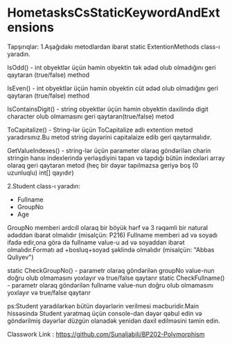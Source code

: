 # HometasksCsStaticKeywordAndExtensions

Tapşırıqlar:
1.Aşağıdakı metodlardan ibarət static ExtentionMethods class-ı yaradın.


IsOdd() - int obyektlər üçün həmin obyektin tək ədəd olub olmadığını geri qaytaran (true/false) method


IsEven() - int obyektlər üçün həmin obyektin cüt ədəd olub olmadığını geri qaytaran (true/false) method


IsContainsDigit() - string obyektlər üçün həmin obyektin daxilində digit character olub olmamasını geri qaytaran(true/false) metod


ToCapitalize() - String-lər üçün ToCapitalize adlı extention metod yaradırsınız.Bu metod string dəyərini capitalaize edib geri qaytarmalıdır.


GetValueIndexes() - string-lər üçün parameter olaraq göndərilən charin stringin hansı indexlerində yerləşdiyini tapan və tapdığı bütün indexləri array olaraq geri qaytaran metod (heç bir dəyər tapılmazsa geriyə boş (0 uzunluqlu) int[] qayıdır)


2.Student class-ı yaradın:
   - Fullname 
   - GroupNo
   - Age
   
   GroupNo memberi ardcıll olaraq bir böyük hərf və 3 rəqəmli bir natural ədəddən ibarət olmalıdır (misalçün: P216)
   Fullname memberi ad və soyadı ifadə edir,ona görə də fullname value-u ad və soyaddan ibarət olmalıdır.Formatı ad +bosluq+soyad şəklində olmalıdır (misalçün: "Abbas Quliyev")
   
   static CheckGroupNo() - parametr olaraq göndərilən groupNo value-nun doğru olub olmamasını yoxlayır və true/false qaytarır
   static CheckFullname() - parametr olaraq göndərilən fullname value-nun doğru olub olmamasını yoxlayır və true/false qaytarır
   
   ps:Student yaradılarkən bütün dəyərlərin verilmesi məcburidir.Main hissəsində Student yaratmaq üçün console-dan dəyər qəbul edin və göndərilmiş dəyərlər düzgün olanadək yenidən daxil edilməsini təmin edin.




Classwork Link : https://github.com/Sunaljabili/BP202-Polymorphism
